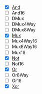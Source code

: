 - [x] [And](https://github.com/ackintosh/nand2tetris/blob/master/01/And.hdl)
- [ ] And16
- [ ] DMux
- [ ] DMux4Way
- [ ] DMux8Way
- [x] [Mux](https://github.com/ackintosh/nand2tetris/blob/master/01/Mux.hdl)
- [ ] Mux4Way16
- [ ] Mux8Way16
- [ ] Mux16
- [x] [Not](https://github.com/ackintosh/nand2tetris/blob/master/01/Not.hdl)
- [ ] Not16
- [x] [Or](https://github.com/ackintosh/nand2tetris/blob/master/01/Or.hdl)
- [ ] Or8Way
- [ ] Or16
- [x] [Xor](https://github.com/ackintosh/nand2tetris/blob/master/01/Xor.hdl)
